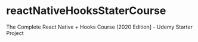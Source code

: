# reactNativeHooksStaterCourse
The Complete React Native + Hooks Course [2020 Edition] - Udemy Starter Project
